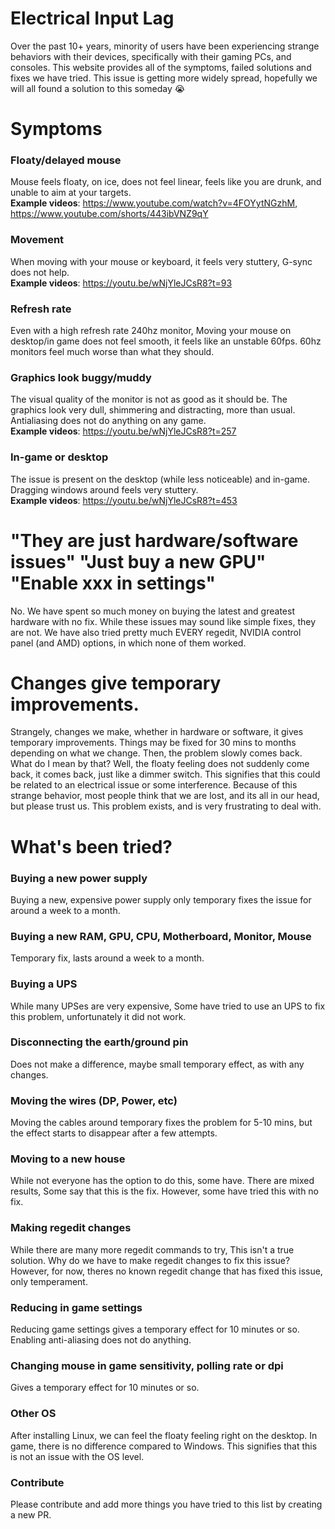 # Electrical Input Lag
Over the past 10+ years, minority of users have been experiencing strange behaviors with their devices, specifically with their gaming PCs, and consoles. This website provides all of the symptoms, failed solutions and fixes we have tried. This issue is getting more widely spread, hopefully we will all found a solution to this someday 😭

# Symptoms

### Floaty/delayed mouse
Mouse feels floaty, on ice, does not feel linear, feels like you are drunk, and unable to aim at your targets.  
**Example videos**: https://www.youtube.com/watch?v=4FOYytNGzhM, https://www.youtube.com/shorts/443ibVNZ9qY

### Movement
When moving with your mouse or keyboard, it feels very stuttery, G-sync does not help.  
**Example videos**: https://youtu.be/wNjYleJCsR8?t=93

### Refresh rate
Even with a high refresh rate 240hz monitor, Moving your mouse on desktop/in game does not feel smooth, it feels like an unstable 60fps. 60hz monitors feel much worse than what they should.

### Graphics look buggy/muddy
The visual quality of the monitor is not as good as it should be. The graphics look very dull, shimmering and distracting, more than usual. Antialiasing does not do anything on any game.  
**Example videos**: https://youtu.be/wNjYleJCsR8?t=257

### In-game or desktop
The issue is present on the desktop (while less noticeable) and in-game. Dragging windows around feels very stuttery.  
**Example videos**: https://youtu.be/wNjYleJCsR8?t=453

# "They are just hardware/software issues" "Just buy a new GPU" "Enable xxx in settings"
No. We have spent so much money on buying the latest and greatest hardware with no fix. While these issues may sound like simple fixes, they are not. We have also tried pretty much EVERY regedit, NVIDIA control panel (and AMD) options, in which none of them worked.

# Changes give temporary improvements.
Strangely, changes we make, whether in hardware or software, it gives temporary improvements. Things may be fixed for 30 mins to months depending on what we change. Then, the problem slowly comes back. What do I mean by that? Well, the floaty feeling does not suddenly come back, it comes back, just like a dimmer switch. This signifies that this could be related to an electrical issue or some interference. Because of this strange behavior, most people think that we are lost, and its all in our head, but please trust us. This problem exists, and is very frustrating to deal with.

# What's been tried?

### Buying a new power supply
Buying a new, expensive power supply only temporary fixes the issue for around a week to a month.
### Buying a new RAM, GPU, CPU, Motherboard, Monitor, Mouse
Temporary fix, lasts around a week to a month.
### Buying a UPS
While many UPSes are very expensive, Some have tried to use an UPS to fix this problem, unfortunately it did not work.
### Disconnecting the earth/ground pin
Does not make a difference, maybe small temporary effect, as with any changes.

### Moving the wires (DP, Power, etc)
Moving the cables around temporary fixes the problem for 5-10 mins, but the effect starts to disappear after a few attempts.

### Moving to a new house
While not everyone has the option to do this, some have. There are mixed results, Some say that this is the fix. However, some have tried this with no fix.

### Making regedit changes
While there are many more regedit commands to try, This isn't a true solution. Why do we have to make regedit changes to fix this issue? However, for now, theres no known regedit change that has fixed this issue, only temperament.

### Reducing in game settings 
Reducing game settings gives a temporary effect for 10 minutes or so. Enabling anti-aliasing does not do anything.

### Changing mouse in game sensitivity, polling rate or dpi
Gives a temporary effect for 10 minutes or so.

### Other OS
After installing Linux, we can feel the floaty feeling right on the desktop. In game, there is no difference compared to Windows.  This signifies that this is not an issue with the OS level.

### Contribute
Please contribute and add more things you have tried to this list by creating a new PR.

